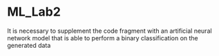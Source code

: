 # ML_Lab2
It is necessary to supplement the code fragment with an artificial neural network model that is able to perform a binary classification on the generated data
